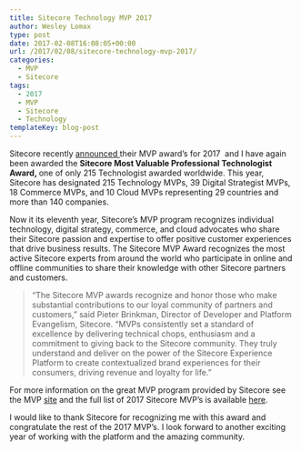 ```yaml
---
title: Sitecore Technology MVP 2017
author: Wesley Lomax
type: post
date: 2017-02-08T16:08:05+00:00
url: /2017/02/08/sitecore-technology-mvp-2017/
categories:
  - MVP
  - Sitecore
tags:
  - 2017
  - MVP
  - Sitecore
  - Technology
templateKey: blog-post
---
```

Sitecore recently <a href="http://www.sitecore.net/en/company/blog/521/announcing-the-2017-sitecore-mvp-awards-4423" target="_blank">announced </a>their MVP award&#8217;s for 2017  and I have again been awarded the **<span lang="EN-US">Sitecore Most Valuable Professional Technologist Award, </span>**<span lang="EN-US">one of only 215 Technologist awarded</span><span lang="EN-US"> worldwide. This year, Sitecore has designated 215 Technology MVPs, 39 Digital Strategist MVPs, 18 Commerce MVPs, and 10 Cloud MVPs representing 29 countries and more than 140 companies.</span>

Now it its eleventh year, Sitecore’s MVP program recognizes individual technology, digital strategy, commerce, and cloud advocates who share their Sitecore passion and expertise to offer positive customer experiences that drive business results. The Sitecore MVP Award recognizes the most active Sitecore experts from around the world who participate in online and offline communities to share their knowledge with other Sitecore partners and customers.

> “The Sitecore MVP awards recognize and honor those who make substantial contributions to our loyal community of partners and customers,” said Pieter Brinkman, Director of Developer and Platform Evangelism, Sitecore. “MVPs consistently set a standard of excellence by delivering technical chops, enthusiasm and a commitment to giving back to the Sitecore community. They truly understand and deliver on the power of the Sitecore Experience Platform to create contextualized brand experiences for their consumers, driving revenue and loyalty for life.”

For more information on the great MVP program provided by Sitecore see the MVP <a href="http://www.sitecore.net/mvp" target="_blank">site</a> and the full list of 2017 Sitecore MVP&#8217;s is available <a href="http://www.sitecore.net/en/events/public-mvp-site/mvps-2017" target="_blank">here</a>.

I would like to thank Sitecore for recognizing me with this award and congratulate the rest of the 2017 MVP&#8217;s. I look forward to another exciting year of working with the platform and the amazing community.

&nbsp;

&nbsp;

&nbsp;